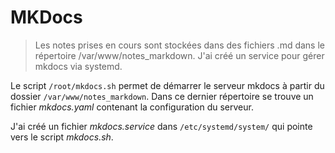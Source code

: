 # MKDocs

> Les notes prises en cours sont stockées dans des fichiers .md dans le répertoire /var/www/notes_markdown. J'ai créé un service pour gérer mkdocs via systemd.

Le script `/root/mkdocs.sh` permet de démarrer le serveur mkdocs à partir du dossier `/var/www/notes_markdown`. Dans ce dernier répertoire se trouve un fichier *mkdocs.yaml* contenant la configuration du serveur.

J'ai créé un fichier *mkdocs.service* dans `/etc/systemd/system/` qui pointe vers le script *mkdocs.sh*.

